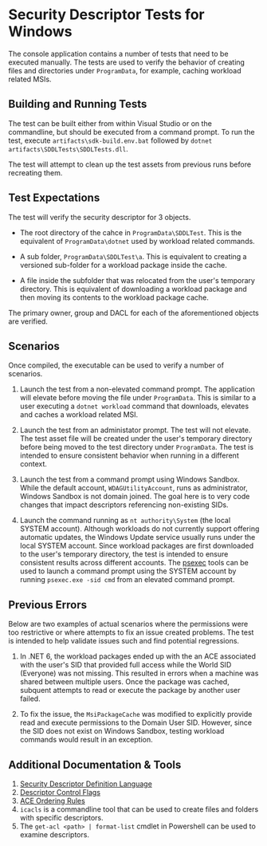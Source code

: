 # Security Descriptor Tests for Windows

The console application contains a number of tests that need to be executed manually. The tests are used to
verify the behavior of creating files and directories under `ProgramData`, for example, caching
workload related MSIs. 

## Building and Running Tests

The test can be built either from within Visual Studio or on the commandline,
but should be executed from a command prompt. To run the test, execute
`artifacts\sdk-build.env.bat` followed by `dotnet artifacts\SDDLTests\SDDLTests.dll`.

The test will attempt to clean up the test assets from previous runs before
recreating them.

## Test Expectations

The test will verify the security descriptor for 3 objects.
- The root directory
of the cahce in `ProgramData\SDDLTest`. This is the equivalent of `ProgramData\dotnet` used by
workload related commands.

- A sub folder, `ProgramData\SDDLTest\a`. This is equivalent to creating
a versioned sub-folder for a workload package inside the cache.

- A file inside the subfolder that was relocated from the user's temporary
directory. This is equivalent of downloading a workload package and then moving
its contents to the workload package cache.

The primary owner, group and DACL for each of the aforementioned
objects are verified.

## Scenarios

Once compiled, the executable can be used to verify a number of scenarios.

1. Launch the test from a non-elevated command prompt. The application will
elevate before moving the file under `ProgramData`. This is similar to a user
executing a `dotnet workload` command that downloads, elevates and caches a
workload related MSI.

1. Launch the test from an administator prompt. The test will not elevate. The
test asset file will be created under the user's temporary directory before being
moved to the test directory under `ProgramData`. The test is intended to
ensure consistent behavior when running in a different context.

1. Launch the test from a command prompt using Windows Sandbox. While the default account,
`WDAGUtilityAccount`, runs as administrator, Windows Sandbox is not domain joined. The goal here is
to very code changes that impact descriptors referencing non-existing SIDs.

1. Launch the command running as `nt authority\System` (the local SYSTEM account).
Although workloads do not currently support offering automatic updates, the Windows Update
service usually runs under the local SYSTEM account. Since workload packages are
first downloaded to the user's temporary directory, the test is intended to ensure
consistent results across different accounts. The [psexec](https://learn.microsoft.com/en-us/sysinternals/downloads/psexec)
tools can be used to launch a command prompt using the SYSTEM account by running
`psexec.exe -sid cmd` from an elevated command prompt.

## Previous Errors

Below are two examples of actual scenarios where the permissions were
too restrictive or where attempts to fix an issue created problems. The test
is intended to help validate issues such and find potential regressions.

1. In .NET 6, the workload packages ended up with the an ACE associated with the user's SID
that provided full access while the World SID (Everyone) was not missing. This resulted
in errors when a machine was shared between multiple users. Once the package was cached,
subquent attempts to read or execute the package by another user failed.

1. To fix the issue, the `MsiPackageCache` was modified to explicitly provide
read and execute permissions to the Domain User SID. However, since the SID
does not exist on Windows Sandbox, testing workload commands would result in an exception.

## Additional Documentation & Tools

1. [Security Descriptor Definition Language](https://learn.microsoft.com/en-us/windows/win32/secauthz/security-descriptor-definition-language)
1. [Descriptor Control Flags](https://learn.microsoft.com/en-us/windows/win32/secauthz/security-descriptor-control)
1. [ACE Ordering Rules](https://learn.microsoft.com/en-us/openspecs/windows_protocols/ms-adts/dbfdc00c-1e4b-4165-939b-974e8ea23733)
1. `icacls` is a commandline tool that can be used to create files and folders with specific descriptors.
1. The `get-acl <path> | format-list` cmdlet in Powershell can be used to examine
descriptors.
